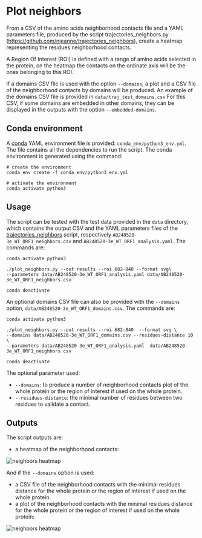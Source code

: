 # Plot neighbors

From a CSV of the amino acids neighborhood contacts file and a YAML parameters file, produced by the script 
trajectories_neighbors.py (https://github.com/njeanne/trajectories_neighbors), create a heatmap representing the 
residues neighborhood contacts.

A Region Of Interest (ROI) is defined with a range of amino acids selected in the protein, on the heatmap the contacts 
on the ordinate axis will be the ones belonging to this ROI.

If a domains CSV file is used with the option `--domains`, a plot and a CSV file of the neighborhood contacts by domains 
will be produced. An example of the domains CSV file is provided in `data/traj_test_domains.csv`
For this CSV, if some domains are embedded in other domains, they can be displayed in the outputs with the option 
`--embedded-domains`.

## Conda environment

A [conda](https://docs.conda.io/projects/conda/en/latest/index.html) YAML environment file is provided: 
`conda_env/python3_env.yml`. The file contains all the dependencies to run the script.
The conda environment is generated using the command:
```shell script
# create the environment
conda env create -f conda_env/python3_env.yml

# activate the environment
conda activate python3
```

## Usage

The script can be tested with the test data provided in the `data` directory, which contains the output CSV and the 
YAML parameters files of the [trajectories_neighbors](https://github.com/njeanne/trajectories_neighbors) script, 
respectively `AB248520-3e_WT_ORF1_neighbors.csv` and `AB248520-3e_WT_ORF1_analysis.yaml`. The commands are:

```shell script
conda activate python3

./plot_neighbors.py --out results --roi 682-840 --format svg\
--parameters data/AB248520-3e_WT_ORF1_analysis.yaml data/AB248520-3e_WT_ORF1_neighbors.csv

conda deactivate
```

An optional domains CSV file can also be provided with the `--domains` option, `data/AB248520-3e_WT_ORF1_domains.csv`. 
The commands are:

```shell script
conda activate python3

./plot_neighbors.py --out results --roi 682-840  --format svg \
--domains data/AB248520-3e_WT_ORF1_domains.csv --residues-distance 10 \
--parameters data/AB248520-3e_WT_ORF1_analysis.yaml  data/AB248520-3e_WT_ORF1_neighbors.csv

conda deactivate
```

The optional parameter used:
- `--domains`: to produce a number of neighborhood contacts plot of the whole protein or the region of interest if used 
on the whole protein.
- `--residues-distance`: the minimal number of residues between two residues to validate a contact.

## Outputs

The script outputs are:
- a heatmap of the neighborhood contacts:

![neighbors heatmap](doc/_static/heatmap.svg)

And if the `--domains` option is used: 
- a CSV file of the neighborhood contacts with the minimal residues distance for the whole protein or the region of interest if used 
on the whole protein.
- a plot of the neighborhood contacts with the minimal residues distance for the whole protein or the region of interest if used on 
the whole protein:

![neighbors heatmap](doc/_static/outliers.svg)